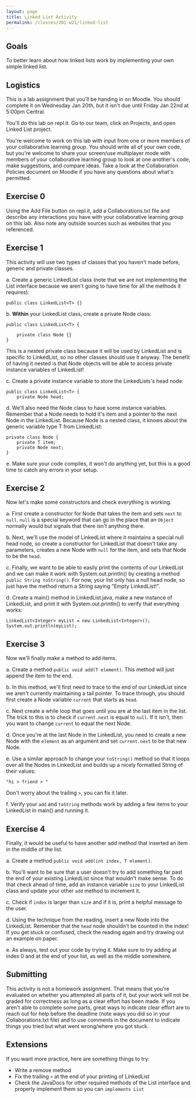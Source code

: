 ```yaml
---
layout: page
title: Linked List Activity
permalink: /classes/201-w21/linked-list
---
```


## Goals
To better learn about how linked lists work by implementing your own simple linked list.

## Logistics
This is a lab assignment that you'll be handing in on Moodle. You should complete it on Wednesday Jan 20th, but it isn't due until Friday Jan 22nd at 5:00pm Central.

You'll do this lab on repl.it. Go to our team, click on Projects, and open Linked List project.

You're welcome to work on this lab with input from one or more members of your collaborative learning group. You should write all of your own code, but you're welcome to share your screen/use multiplayer mode with members of your collaborative learning group to look at one another's code, make suggestions, and compare ideas. Take a look at the Collaboration Policies document on Moodle if you have any questions about what's permitted.

## Exercise 0
Using the Add File button on repl.it, add a Collaborations.txt file and describe any interactions you have with your collaborative learning group on this lab. Also note any outside sources such as websites that you referenced. 

## Exercise 1
This activity will use two types of classes that you haven't made before, generic and private classes.

a. Create a generic LinkedList class (note that we are not implementing the List interface because we aren't going to have time for all the methods it requires):
```
public class LinkedList<T> {}
```

b. **Within** your LinkedList class, create a private Node class:
```
public class LinkedList<T> {

    private class Node {}
}
```

This is a nested private class because it will be used by LinkedList and is specific to LinkedList, so no other classes should use it anyway. The benefit of having it nested is that Node objects will be able to access private instance variables of LinkedList!

c. Create a private instance variable to store the LinkedLists's head node:
```
public class LinkedList<T> {
    private Node head;
```

d. We'll also need the Node class to have some instance variables. Remember that a Node needs to hold it's item and a pointer to the next Node in the LinkedList. Because Node is a nested class, it knows about the generic variable type T from LinkedList:
```
private class Node {
    private T item;
    private Node next;
}
```

e. Make sure your code compiles, it won't do anything yet, but this is a good time to catch any errors in your setup.

## Exercise 2
Now let's make some constructors and check everything is working.

a. First create a constructor for Node that takes the item and sets `next` to `null`. `null` is a special keyword that can go in the place that an `Object` normally would but signals that there isn't anything there.

b. Next, we'll use the model of LinkedList where it maintains a special null head node, so create a constructor for LinkedList that doesn't take any parameters, creates a new Node with `null` for the item, and sets that Node to be the `head`.

c. Finally, we want to be able to easily print the contents of our LinkedList and we can make it work with System.out.println() by creating a method `public String toString()`. For now, your list only has a null head node, so just have the method return a String saying "Empty LinkedList!".

d. Create a main() method in LinkedList.java, make a new instance of LinkedList, and print it with System.out.println() to verify that everything works:
```
LinkedList<Integer> myList = new LinkedList<Integer>();
System.out.println(myList);
```

## Exercise 3
Now we'll finally make a method to add items.

a. Create a method `public void add(T element)`. This method will just append the item to the end.

b. In this method, we'll first need to trace to the end of our LinkedList since we aren't currently maintaining a tail pointer. To trace through, you should first create a Node variable `current` that starts as `head`.

c. Next create a while loop that goes until you are at the last item in the list. The trick to this is to check if `current.next` is equal to `null`. If it isn't, then you want to change `current` to equal the next Node.

d. Once you're at the last Node in the LinkedList, you need to create a new Node with the `element` as an argument and set `current.next` to be that new Node.

e. Use a similar approach to change your `toString()` method so that it loops over all the Nodes in LinkedList and builds up a nicely formatted String of their values:
```
"hi > friend > "
```

Don't worry about the trailing `>`, you can fix it later.

f. Verify your `add` and `toString` methods work by adding a few items to your LinkedList in main() and running it.

## Exercise 4
Finally, it would be useful to have another add method that inserted an item in the middle of the list.

a. Create a method `public void add(int index, T element)`. 

b. You'll want to be sure that a user doesn't try to add something far past the end of your existing LinkedList since that wouldn't make sense. To do that check ahead of time, add an instance variable `size` to your LinkedList class and update your other `add` method to increment it.

c. Check if `index` is larger than `size` and if it is, print a helpful message to the user.

d. Using the technique from the reading, insert a new Node into the LinkedList. Remember that the `head` node shouldn't be counted in the index! If you get stuck or confused, check the reading again and try drawing out an example on paper. 

e. As always, test out your code by trying it. Make sure to try adding at index 0 and at the end of your list, as well as the middle somewhere.

## Submitting
This activity is not a homework assignment. That means that you're evaluated on whether you attempted all parts of it, but your work will not be graded for correctness as long as a clear effort has been made. If you aren't able to complete some parts, great ways to indicate clear effort are to reach out for help before the deadline (note ways you did so in your Collaborations.txt file) and to use comments in the document to indicate things you tried but what went wrong/where you got stuck. 

## Extensions
If you want more practice, here are something things to try:
* Write a remove method
* Fix the trailing `>` at the end of your printing of LinkedList
* Check the JavaDocs for other required methods of the List interface and properly implement them so you can `implements List`
